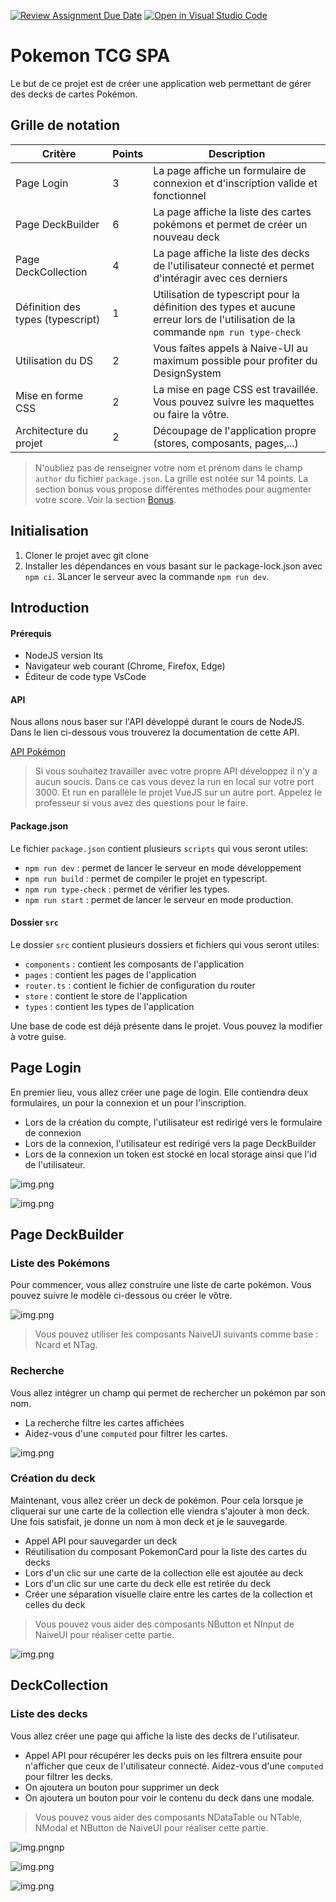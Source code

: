 [![Review Assignment Due Date](https://classroom.github.com/assets/deadline-readme-button-22041afd0340ce965d47ae6ef1cefeee28c7c493a6346c4f15d667ab976d596c.svg)](https://classroom.github.com/a/bKc0nNkg)
[![Open in Visual Studio Code](https://classroom.github.com/assets/open-in-vscode-2e0aaae1b6195c2367325f4f02e2d04e9abb55f0b24a779b69b11b9e10269abc.svg)](https://classroom.github.com/online_ide?assignment_repo_id=18576207&assignment_repo_type=AssignmentRepo)
# Pokemon TCG SPA

Le but de ce projet est de créer une application web permettant de gérer des decks de cartes Pokémon.

## Grille de notation

| Critère                           | Points | Description                                                                                                                       |
|-----------------------------------|--------|-----------------------------------------------------------------------------------------------------------------------------------|
| Page Login                        | 3      | La page affiche un formulaire de connexion et d'inscription valide et fonctionnel                                                 |
| Page DeckBuilder                  | 6      | La page affiche la liste des cartes pokémons et permet de créer un nouveau deck                                                   |
| Page DeckCollection               | 4      | La page affiche la liste des decks de l'utilisateur connecté et permet d'intéragir avec ces derniers                              |
| Définition des types (typescript) | 1      | Utilisation de typescript pour la définition des types et aucune erreur lors de l'utilisation de la commande `npm run type-check` |
| Utilisation du DS                 | 2      | Vous faîtes appels à Naive-UI au maximum possible pour profiter du DesignSystem                                                   
| Mise en forme CSS                 | 2      | La mise en page CSS est travaillée. Vous pouvez suivre les maquettes ou faire la vôtre.                                           |
| Architecture du projet            | 2      | Découpage de l'application propre (stores, composants, pages,...)                                                                 |

> N'oubliez pas de renseigner votre nom et prénom dans le champ `author` du fichier `package.json`.
> La grille est notée sur 14 points. La section bonus vous propose différentes méthodes pour augmenter votre score. Voir
> la section [Bonus](#bonus).

## Initialisation

1. Cloner le projet avec git clone
2. Installer les dépendances en vous basant sur le package-lock.json avec `npm ci`.
   3Lancer le serveur avec la commande `npm run dev`.

## Introduction

#### Prérequis

- NodeJS version lts
- Navigateur web courant (Chrome, Firefox, Edge)
- Éditeur de code type VsCode

#### API

Nous allons nous baser sur l'API développé durant le cours de NodeJS. Dans le lien ci-dessous vous trouverez la
documentation de cette API.

[API Pokémon](https://pokemon-api-seyrinian-production.up.railway.app/api-docs/)

> Si vous souhaitez travailler avec votre propre API développez il n'y a aucun soucis. Dans ce cas vous devez la run en
> local sur votre port 3000. Et run en parallèle le projet VueJS sur un autre port. Appelez le professeur si vous avez
> des
> questions pour le faire.

#### Package.json

Le fichier `package.json` contient plusieurs `scripts` qui vous seront utiles:

- `npm run dev` : permet de lancer le serveur en mode développement
- `npm run build` : permet de compiler le projet en typescript.
- `npm run type-check` : permet de vérifier les types.
- `npm run start` : permet de lancer le serveur en mode production.

#### Dossier `src`

Le dossier `src` contient plusieurs dossiers et fichiers qui vous seront utiles:

- `components` : contient les composants de l'application
- `pages` : contient les pages de l'application
- `router.ts` : contient le fichier de configuration du router
- `store` : contient le store de l'application
- `types` : contient les types de l'application

Une base de code est déjà présente dans le projet. Vous pouvez la modifier à votre guise.

## Page Login

En premier lieu, vous allez créer une page de login. Elle contiendra deux formulaires, un pour la connexion et un pour
l'inscription.

- Lors de la création du compte, l'utilisateur est redirigé vers le formulaire de connexion
- Lors de la connexion, l'utilisateur est redirigé vers la page DeckBuilder
- Lors de la connexion un token est stocké en local storage ainsi que l'id de l'utilisateur.

![img.png](public/images/register.png)

![img.png](public/images/login.png)

## Page DeckBuilder

### Liste des Pokémons

Pour commencer, vous allez construire une liste de carte pokémon. Vous pouvez suivre le modèle ci-dessous ou créer le
vôtre.

![img.png](public/images/card-list.png)

> Vous pouvez utiliser les composants NaiveUI suivants comme base : Ncard et NTag.

### Recherche

Vous allez intégrer un champ qui permet de rechercher un pokémon par son nom.

- La recherche filtre les cartes affichées
- Aidez-vous d'une `computed` pour filtrer les cartes.

![img.png](public/images/search.png)

### Création du deck

Maintenant, vous allez créer un deck de pokémon. Pour cela lorsque je cliquerai sur une carte de la collection elle
viendra s'ajouter à mon deck. Une fois satisfait, je donne un nom à mon deck et je le sauvegarde.

- Appel API pour sauvegarder un deck
- Réutilisation du composant PokemonCard pour la liste des cartes du decks
- Lors d'un clic sur une carte de la collection elle est ajoutée au deck
- Lors d'un clic sur une carte du deck elle est retirée du deck
- Créer une séparation visuelle claire entre les cartes de la collection et celles du deck

> Vous pouvez vous aider des composants NButton et NInput de NaiveUI pour réaliser cette partie.

![img.png](public/images/deck-builder.png)

## DeckCollection

### Liste des decks

Vous allez créer une page qui affiche la liste des decks de l'utilisateur.

- Appel API pour récupérer les decks puis on les filtrera ensuite pour n'afficher que ceux de l'utilisateur connecté.
  Aidez-vous d'une `computed` pour filtrer les decks.
- On ajoutera un bouton pour supprimer un deck
- On ajoutera un bouton pour voir le contenu du deck dans une modale.

> Vous pouvez vous aider des composants NDataTable ou NTable, NModal et NButton de NaiveUI pour réaliser cette partie.

![img.png](public/images/deck-table.png)np

![img.png](public/images/delete-deck.png)

![img.png](public/images/modal-deck-content.png)
